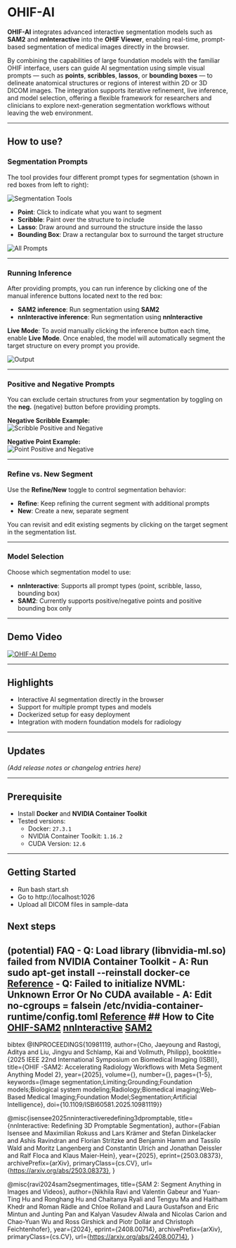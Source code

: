 # OHIF-AI

**OHIF-AI** integrates advanced interactive segmentation models such as **SAM2** and **nnInteractive** into the **OHIF Viewer**, enabling real-time, prompt-based segmentation of medical images directly in the browser.  

By combining the capabilities of large foundation models with the familiar OHIF interface, users can guide AI segmentation using simple visual prompts — such as **points**, **scribbles**, **lassos**, or **bounding boxes** — to delineate anatomical structures or regions of interest within 2D or 3D DICOM images. The integration supports iterative refinement, live inference, and model selection, offering a flexible framework for researchers and clinicians to explore next-generation segmentation workflows without leaving the web environment.

---

## How to use?

### Segmentation Prompts

The tool provides four different prompt types for segmentation (shown in red boxes from left to right):

![Segmentation Tools](docs/images/tools.png)

- **Point**: Click to indicate what you want to segment  
- **Scribble**: Paint over the structure to include  
- **Lasso**: Draw around and surround the structure inside the lasso  
- **Bounding Box**: Draw a rectangular box to surround the target structure  

![All Prompts](docs/images/all_prompts.png)

---

### Running Inference

After providing prompts, you can run inference by clicking one of the manual inference buttons located next to the red box:

- **SAM2 inference**: Run segmentation using **SAM2**  
- **nnInteractive inference**: Run segmentation using **nnInteractive**  

**Live Mode**: To avoid manually clicking the inference button each time, enable **Live Mode**. Once enabled, the model will automatically segment the target structure on every prompt you provide.

![Output](docs/images/output.png)

---

### Positive and Negative Prompts

You can exclude certain structures from your segmentation by toggling on the **neg.** (negative) button before providing prompts.

**Negative Scribble Example:**  
![Scribble Positive and Negative](docs/images/scribble_pos_neg.png)

**Negative Point Example:**  
![Point Positive and Negative](docs/images/point_pos_neg.png)

---

### Refine vs. New Segment

Use the **Refine/New** toggle to control segmentation behavior:

- **Refine**: Keep refining the current segment with additional prompts  
- **New**: Create a new, separate segment  

You can revisit and edit existing segments by clicking on the target segment in the segmentation list.

---

### Model Selection

Choose which segmentation model to use:

- **nnInteractive**: Supports all prompt types (point, scribble, lasso, bounding box)  
- **SAM2**: Currently supports positive/negative points and positive bounding box only  

---

## Demo Video

[![OHIF-AI Demo](https://img.youtube.com/vi/z3aq3yd-KRA/0.jpg)](https://youtu.be/z3aq3yd-KRA)

---

## Highlights

- Interactive AI segmentation directly in the browser  
- Support for multiple prompt types and models  
- Dockerized setup for easy deployment  
- Integration with modern foundation models for radiology  

---

## Updates

*(Add release notes or changelog entries here)*

---

## Prerequisite

- Install **Docker** and **NVIDIA Container Toolkit**  
- Tested versions:  
  - Docker: `27.3.1`  
  - NVIDIA Container Toolkit: `1.16.2`  
  - CUDA Version: `12.6`

---

## Getting Started

- Run bash start.sh
- Go to http://localhost:1026
- Upload all DICOM files in sample-data


## Next steps 

## (potential) FAQ - Q: Load library (libnvidia-ml.so) failed from NVIDIA Container Toolkit - A: Run sudo apt-get install --reinstall docker-ce [Reference](https://github.com/NVIDIA/nvidia-container-toolkit/issues/305) - Q: Failed to initialize NVML: Unknown Error Or No CUDA available - A: Edit no-cgroups = falsein /etc/nvidia-container-runtime/config.toml [Reference](https://forums.developer.nvidia.com/t/nvida-container-toolkit-failed-to-initialize-nvml-unknown-error/286219/2) ## How to Cite [OHIF-SAM2](https://ieeexplore.ieee.org/document/10981119) [nnInteractive](https://arxiv.org/abs/2503.08373) [SAM2](https://arxiv.org/abs/2408.00714)
bibtex
@INPROCEEDINGS{10981119,
  author={Cho, Jaeyoung and Rastogi, Aditya and Liu, Jingyu and Schlamp, Kai and Vollmuth, Philipp},
  booktitle={2025 IEEE 22nd International Symposium on Biomedical Imaging (ISBI)}, 
  title={OHIF -SAM2: Accelerating Radiology Workflows with Meta Segment Anything Model 2}, 
  year={2025},
  volume={},
  number={},
  pages={1-5},
  keywords={Image segmentation;Limiting;Grounding;Foundation models;Biological system modeling;Radiology;Biomedical imaging;Web-Based Medical Imaging;Foundation Model;Segmentation;Artificial Intelligence},
  doi={10.1109/ISBI60581.2025.10981119}}

@misc{isensee2025nninteractiveredefining3dpromptable,
      title={nnInteractive: Redefining 3D Promptable Segmentation}, 
      author={Fabian Isensee and Maximilian Rokuss and Lars Krämer and Stefan Dinkelacker and Ashis Ravindran and Florian Stritzke and Benjamin Hamm and Tassilo Wald and Moritz Langenberg and Constantin Ulrich and Jonathan Deissler and Ralf Floca and Klaus Maier-Hein},
      year={2025},
      eprint={2503.08373},
      archivePrefix={arXiv},
      primaryClass={cs.CV},
      url={https://arxiv.org/abs/2503.08373}, 
}

@misc{ravi2024sam2segmentimages,
      title={SAM 2: Segment Anything in Images and Videos}, 
      author={Nikhila Ravi and Valentin Gabeur and Yuan-Ting Hu and Ronghang Hu and Chaitanya Ryali and Tengyu Ma and Haitham Khedr and Roman Rädle and Chloe Rolland and Laura Gustafson and Eric Mintun and Junting Pan and Kalyan Vasudev Alwala and Nicolas Carion and Chao-Yuan Wu and Ross Girshick and Piotr Dollár and Christoph Feichtenhofer},
      year={2024},
      eprint={2408.00714},
      archivePrefix={arXiv},
      primaryClass={cs.CV},
      url={https://arxiv.org/abs/2408.00714}, 
}
